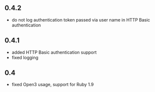 ## 0.4.2

  * do not log authentication token passed via user name in HTTP Basic authentication

## 0.4.1

  * added HTTP Basic authentication support
  * fixed logging

## 0.4

  * fixed Open3 usage, support for Ruby 1.9

